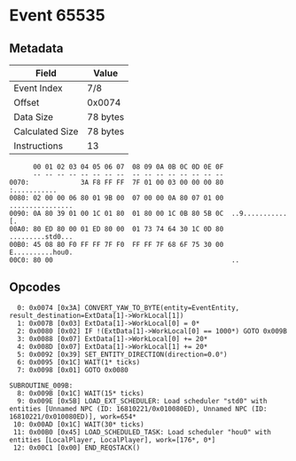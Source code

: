 # Event 65535

## Metadata

| Field           | Value    |
|-----------------|----------|
| Event Index     | 7/8      |
| Offset          | 0x0074   |
| Data Size       | 78 bytes |
| Calculated Size | 78 bytes |
| Instructions    | 13       |

```
      00 01 02 03 04 05 06 07  08 09 0A 0B 0C 0D 0E 0F
      -- -- -- -- -- -- -- --  -- -- -- -- -- -- -- --
0070:             3A F8 FF FF  7F 01 00 03 00 00 00 80      :...........
0080: 02 00 00 06 80 01 9B 00  07 00 00 0A 80 07 01 00  ................
0090: 0A 80 39 01 00 1C 01 80  01 80 00 1C 0B 80 5B 0C  ..9...........[.
00A0: 80 ED 80 00 01 ED 80 00  01 73 74 64 30 1C 0D 80  .........std0...
00B0: 45 08 80 F0 FF FF 7F F0  FF FF 7F 68 6F 75 30 00  E..........hou0.
00C0: 80 00                                             ..              
```

## Opcodes

```
  0: 0x0074 [0x3A] CONVERT_YAW_TO_BYTE(entity=EventEntity, result_destination=ExtData[1]->WorkLocal[1])
  1: 0x007B [0x03] ExtData[1]->WorkLocal[0] = 0*
  2: 0x0080 [0x02] IF !(ExtData[1]->WorkLocal[0] == 1000*) GOTO 0x009B
  3: 0x0088 [0x07] ExtData[1]->WorkLocal[0] += 20*
  4: 0x008D [0x07] ExtData[1]->WorkLocal[1] += 20*
  5: 0x0092 [0x39] SET_ENTITY_DIRECTION(direction=0.0°)
  6: 0x0095 [0x1C] WAIT(1* ticks)
  7: 0x0098 [0x01] GOTO 0x0080

SUBROUTINE_009B:
  8: 0x009B [0x1C] WAIT(15* ticks)
  9: 0x009E [0x5B] LOAD_EXT_SCHEDULER: Load scheduler "std0" with entities [Unnamed NPC (ID: 16810221/0x010080ED), Unnamed NPC (ID: 16810221/0x010080ED)], work=654*
 10: 0x00AD [0x1C] WAIT(30* ticks)
 11: 0x00B0 [0x45] LOAD_SCHEDULED_TASK: Load scheduler "hou0" with entities [LocalPlayer, LocalPlayer], work=[176*, 0*]
 12: 0x00C1 [0x00] END_REQSTACK()
```
